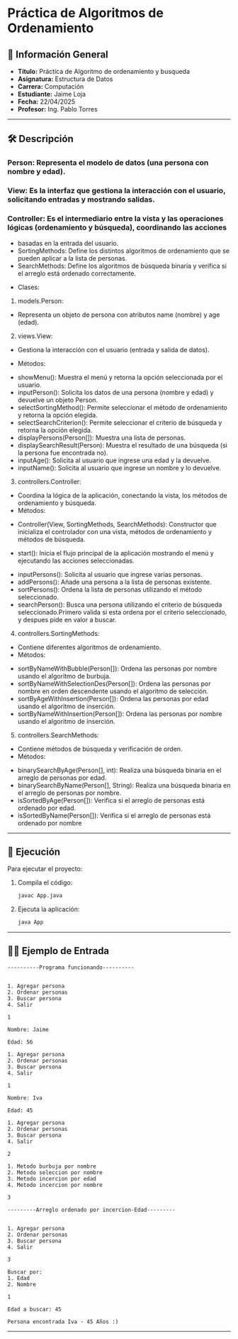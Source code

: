 # Práctica de Algoritmos de Ordenamiento

## 📌 Información General

- **Título:** Práctica de Algoritmo de ordenamiento y busqueda
- **Asignatura:** Estructura de Datos
- **Carrera:** Computación
- **Estudiante:** Jaime Loja
- **Fecha:** 22/04/2025
- **Profesor:** Ing. Pablo Torres

---

## 🛠️ Descripción

### Person: Representa el modelo de datos (una persona con nombre y edad).
### View: Es la interfaz que gestiona la interacción con el usuario, solicitando entradas y mostrando salidas.
### Controller: Es el intermediario entre la vista y las operaciones lógicas (ordenamiento y búsqueda), coordinando las acciones
- basadas en la entrada del usuario.
- SortingMethods: Define los distintos algoritmos de ordenamiento que se pueden aplicar a la lista de personas.
- SearchMethods: Define los algoritmos de búsqueda binaria y verifica si el arreglo está ordenado correctamente.
* Clases:
1. models.Person:
- Representa un objeto de persona con atributos name (nombre) y age (edad).
2. views.View:
- Gestiona la interacción con el usuario (entrada y salida de datos).
* Métodos:
- showMenu(): Muestra el menú y retorna la opción seleccionada por el usuario.
- inputPerson(): Solicita los datos de una persona (nombre y edad) y devuelve un objeto Person.
- selectSortingMethod(): Permite seleccionar el método de ordenamiento y retorna la opción elegida.
- selectSearchCriterion(): Permite seleccionar el criterio de búsqueda y retorna la opción elegida.
- displayPersons(Person[]): Muestra una lista de personas.
- displaySearchResult(Person): Muestra el resultado de una búsqueda (si la persona fue encontrada no).
- inputAge(): Solicita al usuario que ingrese una edad y la devuelve.
- inputName(): Solicita al usuario que ingrese un nombre y lo devuelve.
3. controllers.Controller:
* Coordina la lógica de la aplicación, conectando la vista, los métodos de ordenamiento y búsqueda.
* Métodos:
- Controller(View, SortingMethods, SearchMethods): Constructor que inicializa el controlador con una vista, métodos de ordenamiento y métodos de búsqueda.
* start(): Inicia el flujo principal de la aplicación mostrando el menú y ejecutando las acciones
seleccionadas.
- inputPersons(): Solicita al usuario que ingrese varias personas.
- addPersons(): Añade una persona a la lista de personas existente.
- sortPersons(): Ordena la lista de personas utilizando el método seleccionado.
- searchPerson(): Busca una persona utilizando el criterio de búsqueda seleccionado.Primero valida si esta ordena por el criterio seleccionado, y despues pide en valor a buscar.
4. controllers.SortingMethods:
* Contiene diferentes algoritmos de ordenamiento.
* Métodos:
- sortByNameWithBubble(Person[]): Ordena las personas por nombre usando el algoritmo de burbuja.
- sortByNameWithSelectionDes(Person[]): Ordena las personas por nombre en orden descendente
usando el algoritmo de selección.
- sortByAgeWithInsertion(Person[]): Ordena las personas por edad usando el algoritmo de inserción.
- sortByNameWithInsertion(Person[]): Ordena las personas por nombre usando el algoritmo de inserción.
5. controllers.SearchMethods:
* Contiene métodos de búsqueda y verificación de orden.
* Métodos:
- binarySearchByAge(Person[], int): Realiza una búsqueda binaria en el arreglo de personas por edad.
- binarySearchByName(Person[], String): Realiza una búsqueda binaria en el arreglo de personas por nombre.
- isSortedByAge(Person[]): Verifica si el arreglo de personas está ordenado por edad.
- isSortedByName(Person[]): Verifica si el arreglo de personas está ordenado por nombre

---

## 🚀 Ejecución

Para ejecutar el proyecto:

1. Compila el código:
    ```bash
    javac App.java
    ```
2. Ejecuta la aplicación:
    ```bash
    java App
    ```

---

## 🧑‍💻 Ejemplo de Entrada

```plaintext
----------Programa funcionando----------


1. Agregar persona
2. Ordenar personas
3. Buscar persona  
4. Salir

1

Nombre: Jaime

Edad: 56

1. Agregar persona 
2. Ordenar personas
3. Buscar persona  
4. Salir

1

Nombre: Iva

Edad: 45

1. Agregar persona 
2. Ordenar personas
3. Buscar persona  
4. Salir

2

1. Metodo burbuja por nombre  
2. Metodo seleccion por nombre
3. Metodo incercion por edad
4. Metodo incercion por nombre

3

---------Arreglo ordenado por incercion-Edad---------


1. Agregar persona
2. Ordenar personas
3. Buscar persona
4. Salir

3

Buscar por:
1. Edad
2. Nombre

1

Edad a buscar: 45

Persona encontrada Iva - 45 Años :)

```

---